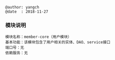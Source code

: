 ```
@author: yangch
@date  : 2018-11-27
```

### 模块说明 ###
```
模块名称：member-core（用户模块）
基本功能：该模块包含了用户相关的实体、DAO、service接口
端口号：无
依赖服务：无

```

